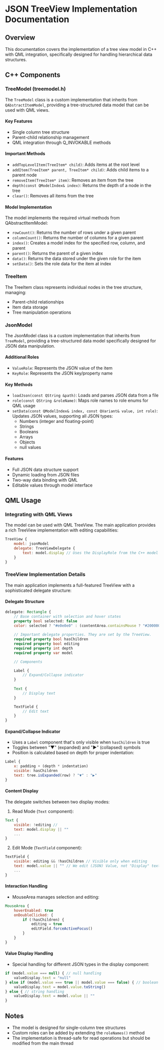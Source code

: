 # JSON TreeView Implementation Documentation

## Overview
This documentation covers the implementation of a tree view model in C++ with QML integration, specifically designed for handling hierarchical data structures.

## C++ Components

### TreeModel (treemodel.h)
The `TreeModel` class is a custom implementation that inherits from `QAbstractItemModel`, providing a tree-structured data model that can be used with QML views.

#### Key Features
- Single column tree structure
- Parent-child relationship management
- QML integration through Q_INVOKABLE methods

#### Important Methods
- `addTopLevelItem(TreeItem* child)`: Adds items at the root level
- `addItem(TreeItem* parent, TreeItem* child)`: Adds child items to a parent node
- `removeItem(TreeItem* item)`: Removes an item from the tree
- `depth(const QModelIndex& index)`: Returns the depth of a node in the tree
- `clear()`: Removes all items from the tree

#### Model Implementation
The model implements the required virtual methods from QAbstractItemModel:
- `rowCount()`: Returns the number of rows under a given parent
- `columnCount()`: Returns the number of columns for a given parent
- `index()`: Creates a model index for the specified row, column, and parent
- `parent()`: Returns the parent of a given index
- `data()`: Returns the data stored under the given role for the item
- `setData()`: Sets the role data for the item at index

### TreeItem
The TreeItem class represents individual nodes in the tree structure, managing:
- Parent-child relationships
- Item data storage
- Tree manipulation operations

### JsonModel
The JsonModel class is a custom implementation that inherits from `TreeModel`, providing a tree-structured data model specifically designed for JSON data manipulation.

#### Additional Roles
- `ValueRole`: Represents the JSON value of the item
- `KeyRole`: Represents the JSON key/property name

#### Key Methods
- `loadJson(const QString &path)`: Loads and parses JSON data from a file
- `role(const QString &roleName)`: Maps role names to role enums for QML usage
- `setData(const QModelIndex& index, const QVariant& value, int role)`: Updates JSON values, supporting all JSON types:
  - Numbers (integer and floating-point)
  - Strings
  - Booleans
  - Arrays
  - Objects
  - null values

#### Features
- Full JSON data structure support
- Dynamic loading from JSON files
- Two-way data binding with QML
- Editable values through model interface

## QML Usage

### Integrating with QML Views
The model can be used with QML TreeView. The main application provides a rich TreeView implementation with editing capabilities:

```qml
TreeView {
    model: jsonModel
    delegate: TreeViewDelegate {
        text: model.display // Uses the DisplayRole from the C++ model
    }
}
```

### TreeView Implementation Details
The main application implements a full-featured TreeView with a sophisticated delegate structure:

#### Delegate Structure
```qml
delegate: Rectangle {
    // Base container with selection and hover states
    property bool selected: false
    color: selected ? "#e0e0e0" : (contentArea.containsMouse ? "#20000000" : "transparent")
    
    // Important delegate properties. They are set by the TreeView.
    required property bool hasChildren
    required property bool editing
    required property int depth
    required property var model

    // Components

    Label {
        // Expand/Collapse indicator
    }
    
    Text {
        // Display text
    }

    TextField {
        // Edit text
    }
}
```

#### Expand/Collapse Indicator
- Uses a `Label` component that's only visible when `hasChildren` is true
- Toggles between "▼" (expanded) and "▶" (collapsed) symbols
- Position is calculated based on depth for proper indentation:
```qml
Label {
    x: padding + (depth * indentation)
    visible: hasChildren
    text: tree.isExpanded(row) ? "▼" : "▶"
}
```

#### Content Display
The delegate switches between two display modes:
1. Read Mode (`Text` component):
```qml
Text {
    visible: !editing // 
    text: model.display || ""
    ...
}
```

2. Edit Mode (`TextField` component):
```qml
TextField {
    visible: editing && !hasChildren // Visible only when editing
    text: model.value || "" // We edit (JSON) Value, not "Display" text
    ...
}
```

#### Interaction Handling
- MouseArea manages selection and editing:
```qml
MouseArea {
    hoverEnabled: true
    onDoubleClicked: {
        if (!hasChildren) {
            editing = true
            editField.forceActiveFocus()
        }
    }
}
```

#### Value Display Handling
- Special handling for different JSON types in the display component:
```qml
if (model.value === null) { // null handling
    valueDisplay.text = "null"
} else if (model.value === true || model.value === false) { // boolean handling
    valueDisplay.text = model.value.toString()
} else { // string handling
    valueDisplay.text = model.value || ""
}
```

## Notes
- The model is designed for single-column tree structures
- Custom roles can be added by extending the `roleNames()` method
- The implementation is thread-safe for read operations but should be modified from the main thread